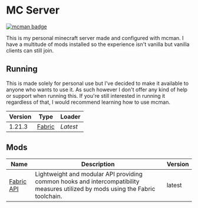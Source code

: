 # MC Server

[![mcman badge](https://img.shields.io/badge/uses-mcman-purple?logo=github)](https://github.com/ParadigmMC/mcman)

This is my personal minecraft server made and configured with mcman. I have a multitude of mods installed so the experience isn't vanilla but vanilla clients can still join.

## Running

This is made solely for personal use but I've decided to make it available to anyone who wants to use it. As such however I don't offer any kind of help or support when running this. If you're still interested in running it regardless of that, I would recommend learning how to use mcman.

<!-- run 'mcman md' to update! -->

<!--start:mcman-server-->
| Version | Type                            | Loader   |
| ------- | ------------------------------- | -------- |
| 1.21.3  | [Fabric](https://fabricmc.net/) | *Latest* |
<!--end:mcman-server-->

## Mods

<!--start:mcman-addons-->
| Name                                              | Description                                                                                                                     | Version |
| ------------------------------------------------- | ------------------------------------------------------------------------------------------------------------------------------- | ------- |
| [Fabric API](https://modrinth.com/mod/fabric-api) | Lightweight and modular API providing common hooks and intercompatibility measures utilized by mods using the Fabric toolchain. | latest  |
<!--end:mcman-addons-->
